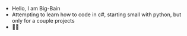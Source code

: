 - Hello, I am Big-Bain
- Attempting to learn how to code in c#, starting small with python, but only for a couple projects
- 🍔💥
